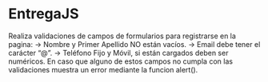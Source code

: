 # EntregaJS
Realiza validaciones de campos de formularios para registrarse en la pagina:
­-> Nombre y Primer Apellido NO están vacíos.
­-> Email debe tener el carácter “@”.
­-> Teléfono Fijo y Móvil, si están cargados deben ser numéricos.
En caso que alguno de estos campos no cumpla con las validaciones muestra un error mediante la funcion alert().
